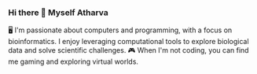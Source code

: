 ### Hi there 👋 Myself Atharva

🖥️ I'm passionate about computers and programming, with a focus on bioinformatics. I enjoy leveraging computational tools to explore biological data and solve scientific challenges.
🎮 When I'm not coding, you can find me gaming and exploring virtual worlds.

